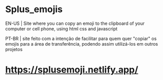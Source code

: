 # Splus_emojis

EN-US | Site where you can copy an emoji to the clipboard of your computer or cell phone, using html css and javascript

PT-BR | site feito com a intenção de facilitar para quem quer "copiar" os emojis para a área de transferência, podendo assim utilizá-los em outros projetos


# https://splusemoji.netlify.app/
